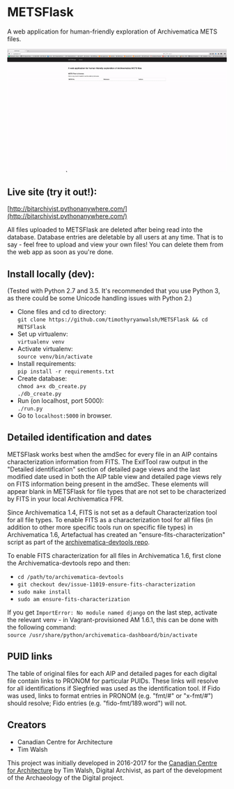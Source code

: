 # METSFlask  

A web application for human-friendly exploration of Archivematica METS files.

![demo](metsflask-demo.gif)

## Live site (try it out!):  
[http://bitarchivist.pythonanywhere.com/](http://bitarchivist.pythonanywhere.com/)  

All files uploaded to METSFlask are deleted after being read into the database. Database entries are deletable by all users at any time. That is to say - feel free to upload and view your own files! You can delete them from the web app as soon as you're done.  

## Install locally (dev):  
(Tested with Python 2.7 and 3.5. It's recommended that you use Python 3, as there could be some Unicode handling issues with Python 2.)  

* Clone files and cd to directory:  
`git clone https://github.com/timothyryanwalsh/METSFlask && cd METSFlask`  
* Set up virtualenv:  
`virtualenv venv`  
* Activate virtualenv:  
`source venv/bin/activate`  
* Install requirements:  
`pip install -r requirements.txt`   
* Create database:  
`chmod a+x db_create.py`    
`./db_create.py`  
* Run (on localhost, port 5000):  
`./run.py`  
* Go to `localhost:5000` in browser.  

## Detailed identification and dates

METSFlask works best when the amdSec for every file in an AIP contains characterization information from FITS. The ExifTool raw output in the "Detailed identification" section of detailed page views and the last modified date used in both the AIP table view and detailed page views rely on FITS information being present in the amdSec. These elements will appear blank in METSFlask for file types that are not set to be characterized by FITS in your local Archivematica FPR.  

Since Archivematica 1.4, FITS is not set as a default Characterization tool for all file types. To enable FITS as a characterization tool for all files (in addition to other more specific tools run on specific file types) in Archivematica 1.6, Artefactual has created an "ensure-fits-characterization" script as part of the [archivematica-devtools repo](https://github.com/artefactual/archivematica-devtools/tree/dev/issue-11019-ensure-fits-characterization).

To enable FITS characterization for all files in Archivematica 1.6, first clone the Archivematica-devtools repo and then:  
* `cd /path/to/archivematica-devtools`  
* `git checkout dev/issue-11019-ensure-fits-characterization`  
* `sudo make install`  
* `sudo am ensure-fits-characterization`

If you get `ImportError: No module named django` on the last step, activate the relevant venv - in Vagrant-provisioned AM 1.6.1, this can be done with the following command:  
`source /usr/share/python/archivematica-dashboard/bin/activate` 

## PUID links

The table of original files for each AIP and detailed pages for each digital file contain links to PRONOM for particular PUIDs. These links will resolve for all identifications if Siegfried was used as the identification tool. If Fido was used, links to format entries in PRONOM (e.g. "fmt/#" or "x-fmt/#") should resolve; Fido entries (e.g. "fido-fmt/189.word") will not. 

## Creators

* Canadian Centre for Architecture
* Tim Walsh

This project was initially developed in 2016-2017 for the [Canadian Centre for Architecture](https://cca.qc.ca) by Tim Walsh, Digital Archivist, as part of the development of the Archaeology of the Digital project.
